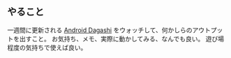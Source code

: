 ## やること

一週間に更新される [Android Dagashi](https://androiddagashi.github.io/) をウォッチして、何かしらのアウトプットを出すこと。
お気持ち、メモ、実際に動かしてみる、なんでも良い。
遊び場程度の気持ちで使えば良い。